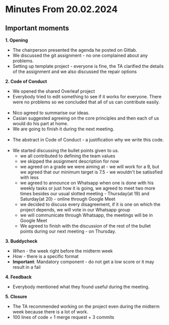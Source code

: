 # Minutes From 20.02.2024

## Important moments

**1. Opening**
* The chairperson presented the agenda he posted on Gitlab.
* We discussed the git assignment - no one complained about any problems.
* Setting up template project - everyone is fine, the TA clarified the details of the assignment and we also discussed the repair options

**2. Code of Conduct**
* We opened the shared Overleaf project
* Everybody tried to edit something to see if it works for everyone. There were no problems so we concluded that all of us can contribute easily.
<br /><br />
* Nico agreed to summarise our ideas.
* Casian suggested agreeing on the core principles and then each of us would do his part at home.
* We are going to finish it during the next meeting.
<br /><br />
* The abstract in Code of Conduct - a justification why we write this code.
<br /><br />
* We started discussing the bullet points given to us.
    * we all contributed to defining the team values
    * we skipped the assignment description for now
    * we agreed on a grade we were aiming at - we will work for a 9, but we agreed that our minimum target is 7.5 - we wouldn't be satissfied with less
    * we agreed to announce on Whatsapp when one is done with his weekly tasks or just how it is going, we agreed to meet two more times besides our usual slotted meeting - Thursday(at 19) and Saturday(at 20) - online through Google Meet
    * we decided to discuss every disagreement, if it is one on which the project depends, we will vote in our Whatsapp group
    * we will communicate through Whatsapp, the meetings will be in Google Meet
    * We agreed to finish with the discussion of the rest of the bullet points during our next meeting - on Thursday.

**3. Buddycheck**
* *When* - the week right before the midterm week
* *How* - there is a specific format
* **Important**: Mandatory component - do not get a low score or it may result in a fail

**4. Feedback**
* Everybody mentioned what they found useful during the meeting.

**5. Closure**
* The TA recommended working on the project even during the midterm week because there is a lot of work.
* 100 lines of code + 1 merge request +  3 commits